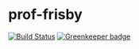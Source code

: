 # prof-frisby

[![Build Status](https://travis-ci.org/uwinkler/prof-frisby.svg?branch=master)](https://travis-ci.org/uwinkler/prof-frisby) [![Greenkeeper badge](https://badges.greenkeeper.io/uwinkler/prof-frisby.svg)](https://greenkeeper.io/)
